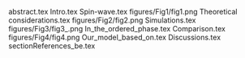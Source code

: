 abstract.tex
Intro.tex
Spin-wave.tex
figures/Fig1/fig1.png
Theoretical considerations.tex
figures/Fig2/fig2.png
Simulations.tex
figures/Fig3/fig3_.png
In_the_ordered_phase.tex
Comparison.tex
figures/Fig4/fig4.png
Our_model_based_on.tex
Discussions.tex
sectionReferences_be.tex